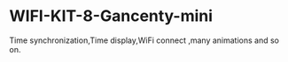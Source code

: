 # WIFI-KIT-8-Gancenty-mini
Time synchronization,Time display,WiFi connect ,many animations and so on.
